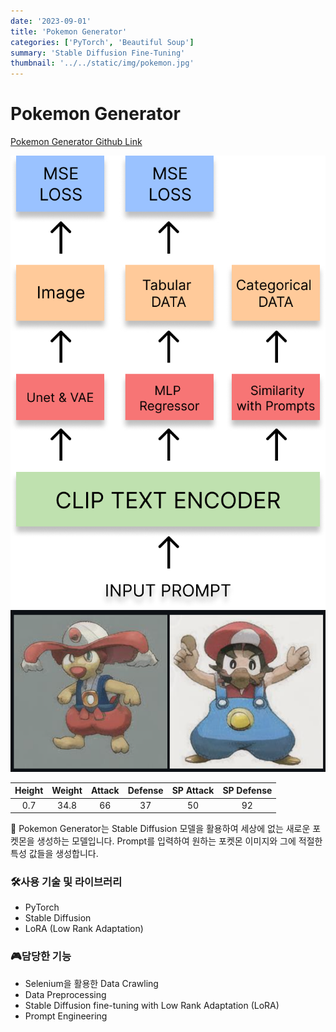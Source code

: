 ```yaml
---
date: '2023-09-01'
title: 'Pokemon Generator'
categories: ['PyTorch', 'Beautiful Soup']
summary: 'Stable Diffusion Fine-Tuning'
thumbnail: '../../static/img/pokemon.jpg'
---
```


# Pokemon Generator

<a href="https://github.com/99kenny/Pokemon-Generator">
    Pokemon Generator Github Link
</a>

![pokemon_generator_model](../../static/img/pokemon_generator_model.png)
![pokemon_generator_image](../../static/img/pokemon_generator_image.png)

| Height | Weight | Attack | Defense | SP Attack | SP Defense |
| :----: | :----: | :----: | :-----: | :-------: | :--------: |
|  0.7   |  34.8  |   66   |   37    |    50     |     92     |

<aside>
🤖 Pokemon Generator는 Stable Diffusion 모델을 활용하여 세상에 없는 새로운 포켓몬을 생성하는 모델입니다. Prompt를 입력하여 원하는 포켓몬 이미지와 그에 적절한 특성 값들을 생성합니다.

</aside>

### 🛠️사용 기술 및 라이브러리

- PyTorch
- Stable Diffusion
- LoRA (Low Rank Adaptation)

### 🎮담당한 기능

- Selenium을 활용한 Data Crawling
- Data Preprocessing
- Stable Diffusion fine-tuning with Low Rank Adaptation (LoRA)
- Prompt Engineering
